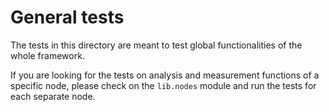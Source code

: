# General tests

The tests in this directory are meant to test global functionalities of the whole framework.

If you are looking for the tests on analysis and measurement functions of a specific node, please check on the `lib.nodes` module and run the tests for each separate node.
